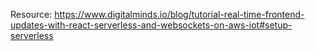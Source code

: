 Resource: https://www.digitalminds.io/blog/tutorial-real-time-frontend-updates-with-react-serverless-and-websockets-on-aws-iot#setup-serverless
